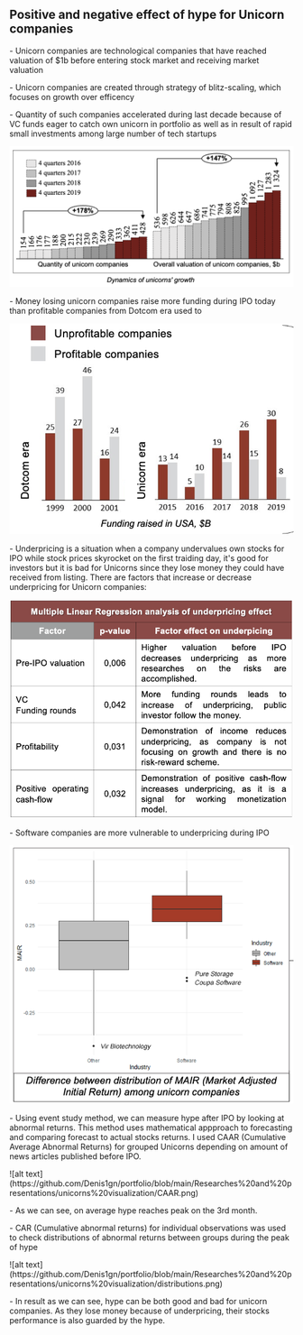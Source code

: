 ## Positive and negative effect of hype for Unicorn companies
<p>- Unicorn companies are technological companies that have reached valuation of $1b before entering stock market and receiving market valuation <p>
<p>- Unicorn companies are created through strategy of blitz-scaling, which focuses on growth over efficency<p>
<p>- Quantity of such companies accelerated during last decade because of VC funds eager to catch own unicorn in portfolio as well as in result of rapid small investments among large number of tech startups<p>
  
![alt text](https://github.com/Denis1gn/portfolio/blob/main/Researches%20and%20presentations/unicorns%20visualization/Number%20of%20companies.png)
  
<p>- Money losing unicorn companies raise more funding during IPO today than profitable companies from Dotcom era used to<p>
  
![alt text](https://github.com/Denis1gn/portfolio/blob/main/Researches%20and%20presentations/unicorns%20visualization/Quantity.png)
 
  
<p>- Underpricing is a situation when a company undervalues own stocks for IPO while stock prices skyrocket on the first traiding day, it's good for investors but it is bad for Unicorns since they lose money they could have received from listing. There are factors that increase or decrease underpricing for Unicorn companies: <p>

![alt text](https://github.com/Denis1gn/portfolio/blob/main/Researches%20and%20presentations/unicorns%20visualization/regressionunderpricing.png)

<p>- Software companies are more vulnerable to underpricing during IPO<p>

![alt text](https://github.com/Denis1gn/portfolio/blob/main/Researches%20and%20presentations/unicorns%20visualization/software.png)


<p>- Using event study method, we can measure hype after IPO by looking at abnormal returns. This method uses mathematical appproach to forecasting and comparing forecast to actual stocks returns. I used CAAR (Cumulative Average Abnormal Returns) for grouped Unicorns depending on amount of news articles published before IPO.<p>
![alt text](https://github.com/Denis1gn/portfolio/blob/main/Researches%20and%20presentations/unicorns%20visualization/CAAR.png)

<p>- As we can see, on average hype reaches peak on the 3rd month. <p>
  
  
<p>- CAR (Cumulative abnormal returns) for individual observations was used to check distributions of abnormal returns between groups during the peak of hype<p>
![alt text](https://github.com/Denis1gn/portfolio/blob/main/Researches%20and%20presentations/unicorns%20visualization/distributions.png)
  
<p>- In result as we can see, hype can be both good and bad for unicorn companies. As they lose money because of underpricing, their stocks performance is also guarded by the hype. <p>




  

